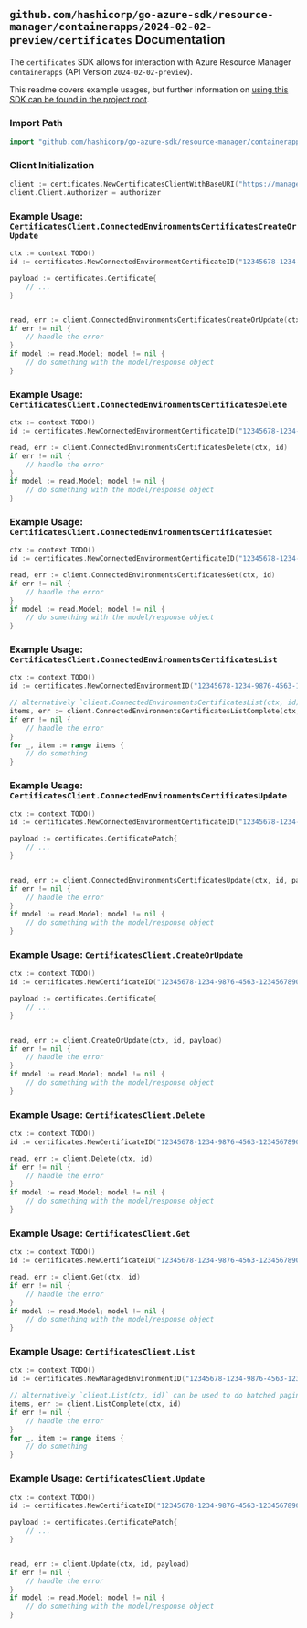 
## `github.com/hashicorp/go-azure-sdk/resource-manager/containerapps/2024-02-02-preview/certificates` Documentation

The `certificates` SDK allows for interaction with Azure Resource Manager `containerapps` (API Version `2024-02-02-preview`).

This readme covers example usages, but further information on [using this SDK can be found in the project root](https://github.com/hashicorp/go-azure-sdk/tree/main/docs).

### Import Path

```go
import "github.com/hashicorp/go-azure-sdk/resource-manager/containerapps/2024-02-02-preview/certificates"
```


### Client Initialization

```go
client := certificates.NewCertificatesClientWithBaseURI("https://management.azure.com")
client.Client.Authorizer = authorizer
```


### Example Usage: `CertificatesClient.ConnectedEnvironmentsCertificatesCreateOrUpdate`

```go
ctx := context.TODO()
id := certificates.NewConnectedEnvironmentCertificateID("12345678-1234-9876-4563-123456789012", "example-resource-group", "connectedEnvironmentValue", "certificateValue")

payload := certificates.Certificate{
	// ...
}


read, err := client.ConnectedEnvironmentsCertificatesCreateOrUpdate(ctx, id, payload)
if err != nil {
	// handle the error
}
if model := read.Model; model != nil {
	// do something with the model/response object
}
```


### Example Usage: `CertificatesClient.ConnectedEnvironmentsCertificatesDelete`

```go
ctx := context.TODO()
id := certificates.NewConnectedEnvironmentCertificateID("12345678-1234-9876-4563-123456789012", "example-resource-group", "connectedEnvironmentValue", "certificateValue")

read, err := client.ConnectedEnvironmentsCertificatesDelete(ctx, id)
if err != nil {
	// handle the error
}
if model := read.Model; model != nil {
	// do something with the model/response object
}
```


### Example Usage: `CertificatesClient.ConnectedEnvironmentsCertificatesGet`

```go
ctx := context.TODO()
id := certificates.NewConnectedEnvironmentCertificateID("12345678-1234-9876-4563-123456789012", "example-resource-group", "connectedEnvironmentValue", "certificateValue")

read, err := client.ConnectedEnvironmentsCertificatesGet(ctx, id)
if err != nil {
	// handle the error
}
if model := read.Model; model != nil {
	// do something with the model/response object
}
```


### Example Usage: `CertificatesClient.ConnectedEnvironmentsCertificatesList`

```go
ctx := context.TODO()
id := certificates.NewConnectedEnvironmentID("12345678-1234-9876-4563-123456789012", "example-resource-group", "connectedEnvironmentValue")

// alternatively `client.ConnectedEnvironmentsCertificatesList(ctx, id)` can be used to do batched pagination
items, err := client.ConnectedEnvironmentsCertificatesListComplete(ctx, id)
if err != nil {
	// handle the error
}
for _, item := range items {
	// do something
}
```


### Example Usage: `CertificatesClient.ConnectedEnvironmentsCertificatesUpdate`

```go
ctx := context.TODO()
id := certificates.NewConnectedEnvironmentCertificateID("12345678-1234-9876-4563-123456789012", "example-resource-group", "connectedEnvironmentValue", "certificateValue")

payload := certificates.CertificatePatch{
	// ...
}


read, err := client.ConnectedEnvironmentsCertificatesUpdate(ctx, id, payload)
if err != nil {
	// handle the error
}
if model := read.Model; model != nil {
	// do something with the model/response object
}
```


### Example Usage: `CertificatesClient.CreateOrUpdate`

```go
ctx := context.TODO()
id := certificates.NewCertificateID("12345678-1234-9876-4563-123456789012", "example-resource-group", "managedEnvironmentValue", "certificateValue")

payload := certificates.Certificate{
	// ...
}


read, err := client.CreateOrUpdate(ctx, id, payload)
if err != nil {
	// handle the error
}
if model := read.Model; model != nil {
	// do something with the model/response object
}
```


### Example Usage: `CertificatesClient.Delete`

```go
ctx := context.TODO()
id := certificates.NewCertificateID("12345678-1234-9876-4563-123456789012", "example-resource-group", "managedEnvironmentValue", "certificateValue")

read, err := client.Delete(ctx, id)
if err != nil {
	// handle the error
}
if model := read.Model; model != nil {
	// do something with the model/response object
}
```


### Example Usage: `CertificatesClient.Get`

```go
ctx := context.TODO()
id := certificates.NewCertificateID("12345678-1234-9876-4563-123456789012", "example-resource-group", "managedEnvironmentValue", "certificateValue")

read, err := client.Get(ctx, id)
if err != nil {
	// handle the error
}
if model := read.Model; model != nil {
	// do something with the model/response object
}
```


### Example Usage: `CertificatesClient.List`

```go
ctx := context.TODO()
id := certificates.NewManagedEnvironmentID("12345678-1234-9876-4563-123456789012", "example-resource-group", "managedEnvironmentValue")

// alternatively `client.List(ctx, id)` can be used to do batched pagination
items, err := client.ListComplete(ctx, id)
if err != nil {
	// handle the error
}
for _, item := range items {
	// do something
}
```


### Example Usage: `CertificatesClient.Update`

```go
ctx := context.TODO()
id := certificates.NewCertificateID("12345678-1234-9876-4563-123456789012", "example-resource-group", "managedEnvironmentValue", "certificateValue")

payload := certificates.CertificatePatch{
	// ...
}


read, err := client.Update(ctx, id, payload)
if err != nil {
	// handle the error
}
if model := read.Model; model != nil {
	// do something with the model/response object
}
```

